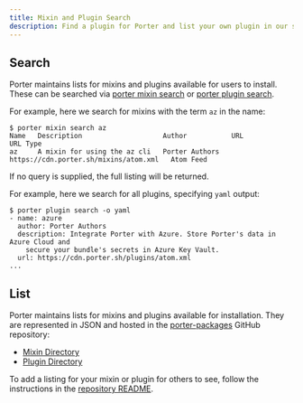 ```yaml
---
title: Mixin and Plugin Search
description: Find a plugin for Porter and list your own plugin in our search results
---
```


## Search

Porter maintains lists for mixins and plugins available for users to install.
These can be searched via [porter mixin search](/cli/porter_mixin_search/) or
[porter plugin search](/cli/porter_plugin_search/).

For example, here we search for mixins with the term `az` in the name:

```console
$ porter mixin search az
Name   Description                    Author           URL                                     URL Type
az     A mixin for using the az cli   Porter Authors   https://cdn.porter.sh/mixins/atom.xml   Atom Feed
```

If no query is supplied, the full listing will be returned.

For example, here we search for all plugins, specifying `yaml` output:

```console
$ porter plugin search -o yaml
- name: azure
  author: Porter Authors
  description: Integrate Porter with Azure. Store Porter's data in Azure Cloud and
    secure your bundle's secrets in Azure Key Vault.
  url: https://cdn.porter.sh/plugins/atom.xml
...
```

## List

Porter maintains lists for mixins and plugins available for installation.
They are represented in JSON and hosted in the [porter-packages][porter-packages]
GitHub repository:

* [Mixin Directory](https://github.com/deislabs/porter-packages/blob/master/mixins/index.json)
* [Plugin Directory](https://github.com/deislabs/porter-packages/blob/master/plugins/index.json)

To add a listing for your mixin or plugin for others to see, follow the
instructions in the [repository README][porter-packages-readme].

[porter-packages]: https://github.com/deislabs/porter-packages
[porter-packages-readme]: https://github.com/deislabs/porter-packages/blob/master/README.md